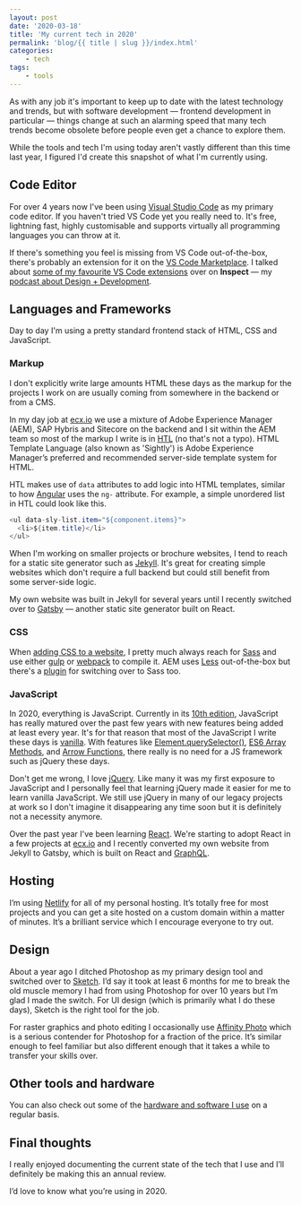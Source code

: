 ```yaml
---
layout: post
date: '2020-03-18'
title: 'My current tech in 2020'
permalink: 'blog/{{ title | slug }}/index.html'
categories:
    - tech
tags:
    - tools
---
```


As with any job it's important to keep up to date with the latest technology and trends, but with software development — frontend development in particular — things change at such an alarming speed that many tech trends become obsolete before people even get a chance to explore them.

While the tools and tech I'm using today aren't vastly different than this time last year, I figured I'd create this snapshot of what I'm currently using.

## Code Editor

For over 4 years now I've been using [Visual Studio Code](https://code.visualstudio.com/) as my primary code editor. If you haven't tried VS Code yet you really need to. It's free, lightning fast, highly customisable and supports virtually all programming languages you can throw at it.

If there's something you feel is missing from VS Code out-of-the-box, there's probably an extension for it on the [VS Code Marketplace](https://marketplace.visualstudio.com/VSCode). I talked about [some of my favourite VS Code extensions](https://inspect.fm/episodes/20/) over on **Inspect** — my [podcast about Design + Development](https://inspect.fm).

## Languages and Frameworks

Day to day I'm using a pretty standard frontend stack of HTML, CSS and JavaScript.

### Markup

I don't explicitly write large amounts HTML these days as the markup for the projects I work on are usually coming from somewhere in the backend or from a CMS.

In my day job at [ecx.io](https://www.ecx.io/) we use a mixture of Adobe Experience Manager (AEM), SAP Hybris and Sitecore on the backend and I sit within the AEM team so most of the markup I write is in [HTL](https://docs.adobe.com/content/help/en/experience-manager-htl/using/getting-started/update.html) (no that's not a typo). HTML Template Language (also known as 'Sightly') is Adobe Experience Manager’s preferred and recommended server-side template system for HTML.

HTL makes use of `data` attributes to add logic into HTML templates, similar to how [Angular](https://angularjs.org/) uses the `ng-` attribute. For example, a simple unordered list in HTL could look like this.

```java
<ul data-sly-list.item="${component.items}">
  <li>${item.title}</li>
</ul>
```

When I'm working on smaller projects or brochure websites, I tend to reach for a static site generator such as [Jekyll](https://jekyllrb.com/). It's great for creating simple websites which don't require a full backend but could still benefit from some server-side logic.

My own website was built in Jekyll for several years until I recently switched over to [Gatsby](https://www.gatsbyjs.org/) — another static site generator built on React.

### CSS

When [adding CSS to a website](/how-to-add-css), I pretty much always reach for [Sass](https://sass-lang.com/) and use either [gulp](https://gulpjs.com/) or [webpack](https://webpack.js.org/) to compile it. AEM uses [Less](http://lesscss.org/) out-of-the-box but there's a [plugin](https://github.com/eirslett/frontend-maven-plugin) for switching over to Sass too.

### JavaScript

In 2020, everything is JavaScript. Currently in its [10th edition](https://en.wikipedia.org/wiki/ECMAScript#10th_Edition_-_ECMAScript_2019), JavaScript has really matured over the past few years with new features being added at least every year. It's for that reason that most of the JavaScript I write these days is [vanilla](http://vanilla-js.com/). With features like [Element.querySelector()](https://developer.mozilla.org/en-US/docs/Web/API/Element/querySelector), [ES6 Array Methods](https://developer.mozilla.org/en-US/docs/Web/JavaScript/Reference/Global_Objects/Array), and [Arrow Functions](https://www.w3schools.com/js/js_arrow_function.asp), there really is no need for a JS framework such as jQuery these days.

Don't get me wrong, I love [jQuery](https://jquery.com/). Like many it was my first exposure to JavaScript and I personally feel that learning jQuery made it easier for me to learn vanilla JavaScript. We still use jQuery in many of our legacy projects at work so I don't imagine it disappearing any time soon but it is definitely not a necessity anymore.

Over the past year I've been learning [React](https://reactjs.org/). We're starting to adopt React in a few projects at [ecx.io](http://ecx.io/) and I recently converted my own website from Jekyll to Gatsby, which is built on React and [GraphQL](https://graphql.org/).

## Hosting

I’m using [Netlify](https://www.netlify.com/) for all of my personal hosting. It’s totally free for most projects and you can get a site hosted on a custom domain within a matter of minutes. It’s a brilliant service which I encourage everyone to try out.

## Design

About a year ago I ditched Photoshop as my primary design tool and switched over to [Sketch](https://sketch.com/). I’d say it took at least 6 months for me to break the old muscle memory I had from using Photoshop for over 10 years but I’m glad I made the switch. For UI design (which is primarily what I do these days), Sketch is the right tool for the job.

For raster graphics and photo editing I occasionally use [Affinity Photo](https://affinity.serif.com/en-gb/photo/) which is a serious contender for Photoshop for a fraction of the price. It’s similar enough to feel familiar but also different enough that it takes a while to transfer your skills over.

## Other tools and hardware

You can also check out some of the [hardware and software I use](/uses) on a regular basis.

## Final thoughts

I really enjoyed documenting the current state of the tech that I use and I’ll definitely be making this an annual review.

I’d love to know what you’re using in 2020.
